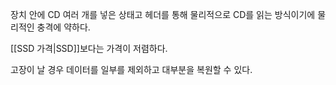 장치 안에 CD 여러 개를 넣은 상태고 헤더를 통해 물리적으로 CD를 읽는 방식이기에
물리적인 충격에 약하다.

[[SSD 가격|SSD]]보다는 가격이 저렴하다.

고장이 날 경우 데이터를 일부를 제외하고 대부분을 복원할 수 있다.

